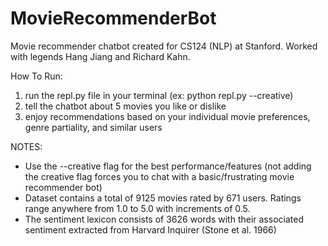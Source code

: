 # MovieRecommenderBot
Movie recommender chatbot created for CS124 (NLP) at Stanford. Worked with legends Hang Jiang and Richard Kahn.

How To Run:
1) run the repl.py file in your terminal (ex: python repl.py --creative)
2) tell the chatbot about 5 movies you like or dislike
3) enjoy recommendations based on your individual movie preferences, genre partiality, and similar users

NOTES: 
- Use the --creative flag for the best performance/features (not adding the creative flag forces you to chat with a basic/frustrating movie recommender bot)
- Dataset contains a total of 9125 movies rated by 671 users. Ratings range anywhere from 1.0 to 5.0 with increments of 0.5.
- The sentiment lexicon consists of 3626 words with their associated sentiment extracted from Harvard Inquirer (Stone et al. 1966)
